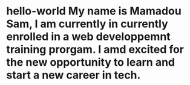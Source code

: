 # hello-world My name is Mamadou Sam, I am currently in currently enrolled in a web developpemnt training prorgam. I amd excited for the new opportunity to learn and start a new career in tech.
